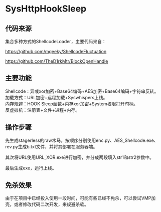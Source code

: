 # SysHttpHookSleep
## 代码来源
集合多种方式的ShellcodeLoader，主要代码来自：

https://github.com/mgeeky/ShellcodeFluctuation

https://github.com/TheD1rkMtr/BlockOpenHandle

## 主要功能
Shellcode：异或xor加密+Base64编码+AES加密+Base64编码+字符串反转。<br />
加载方式：URL加密+远程加载+Syswhispers上线。<br />
内存规避：HOOK Sleep函数+内存xor加密+System权限打开句柄。<br />
反虚拟机：注册表+文件+进程+内存。<br />

## 操作步骤
先生成stagerless的raw木马，按顺序分别使用enc.py、AES_Shellcode.exe、rev.py生成b.txt文件，并将其部署在服务器端。

其次将URL使用URL_XOR.exe进行加密，并分成两段填入str1和str2参数中。

最后生成exe，运行上线。

## 免杀效果
由于在项目中已经投入使用一段时间，可能有些已经不免杀，可以尝试VMP加壳，或者修改代码二次开发，来规避杀软。
